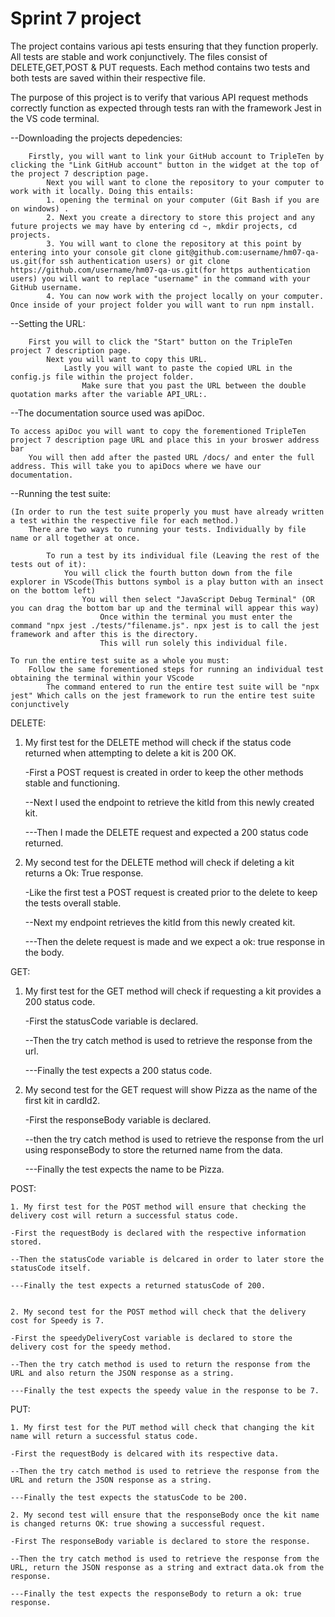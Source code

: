 # Sprint 7 project

The project contains various api tests ensuring that they function properly. All tests are stable and work conjunctively.
The files consist of DELETE,GET,POST & PUT requests.
Each method contains two tests and both tests are saved within their respective file.

The purpose of this project is to verify that various API request methods correctly function as expected through tests ran with the framework Jest in the VS code terminal.

--Downloading the projects depedencies:

        Firstly, you will want to link your GitHub account to TripleTen by clicking the "Link GitHub account" button in the widget at the top of the project 7 description page.
            Next you will want to clone the repository to your computer to work with it locally. Doing this entails:
            1. opening the terminal on your computer (Git Bash if you are on windows) .
            2. Next you create a directory to store this project and any future projects we may have by entering cd ~, mkdir projects, cd projects. 
            3. You will want to clone the repository at this point by entering into your console git clone git@github.com:username/hm07-qa-us.git(for ssh authentication users) or git clone https://github.com/username/hm07-qa-us.git(for https authentication users) you will want to replace "username" in the command with your GitHub username.
            4. You can now work with the project locally on your computer. Once inside of your project folder you will want to run npm install.

--Setting the URL:

        First you will to click the "Start" button on the TripleTen project 7 description page.
            Next you will want to copy this URL.
                Lastly you will want to paste the copied URL in the config.js file within the project folder.
                    Make sure that you past the URL between the double quotation marks after the variable API_URL:.



--The documentation source used was apiDoc.
    
    To access apiDoc you will want to copy the forementioned TripleTen project 7 description page URL and place this in your broswer address bar
        You will then add after the pasted URL /docs/ and enter the full address. This will take you to apiDocs where we have our documentation.

--Running the test suite:

    (In order to run the test suite properly you must have already written a test within the respective file for each method.)
        There are two ways to running your tests. Individually by file name or all together at once.

            To run a test by its individual file (Leaving the rest of the tests out of it):
                You will click the fourth button down from the file explorer in VScode(This buttons symbol is a play button with an insect on the bottom left)
                    You will then select "JavaScript Debug Terminal" (OR you can drag the bottom bar up and the terminal will appear this way)
                        Once within the terminal you must enter the command "npx jest ./tests/"filename.js". npx jest is to call the jest framework and after this is the directory.
                        This will run solely this individual file.

    To run the entire test suite as a whole you must:
        Follow the same forementioned steps for running an individual test obtaining the terminal within your VScode
            The command entered to run the entire test suite will be "npx jest" Which calls on the jest framework to run the entire test suite conjunctively



DELETE:

1. My first test for the DELETE method will check if the status code returned when attempting to delete a kit is 200 OK.

    -First a POST request is created in order to keep the other methods stable and functioning.

    --Next I used the endpoint to retrieve the kitId from this newly created kit.

    ---Then I made the DELETE request and expected a 200 status code returned.

2. My second test for the DELETE method will check if deleting a kit returns a Ok: True response.

   -Like the first test a POST request is created prior to the delete to keep the tests overall stable.

    --Next my endpoint retrieves the kitId from this newly created kit.

    ---Then the delete request is made and we expect a ok: true response in the body.

GET:

1. My first test for the GET method will check if requesting a kit provides a 200 status code.

    -First the statusCode variable is declared.

    --Then the try catch method is used to retrieve the response from the url.

    ---Finally the test expects a 200 status code.

2. My second test for the GET request will show Pizza as the name of the first kit in cardId2.

    -First the responseBody variable is declared.

    --then the try catch method is used to retrieve the response from the url using responseBody to store the returned name from the data.

    ---Finally the test expects the name to be Pizza.


POST:

    1. My first test for the POST method will ensure that checking the delivery cost will return a successful status code.

    -First the requestBody is declared with the respective information stored.

    --Then the statusCode variable is delcared in order to later store the statusCode itself.

    ---Finally the test expects a returned statusCode of 200.


    2. My second test for the POST method will check that the delivery cost for Speedy is 7.

    -First the speedyDeliveryCost variable is declared to store the delivery cost for the speedy method.

    --Then the try catch method is used to return the response from the URL and also return the JSON response as a string.

    ---Finally the test expects the speedy value in the response to be 7.

PUT:

    1. My first test for the PUT method will check that changing the kit name will return a successful status code.

    -First the requestBody is delcared with its respective data.

    --Then the try catch method is used to retrieve the response from the URL and return the JSON response as a string.

    ---Finally the test expects the statusCode to be 200.

    2. My second test will ensure that the responseBody once the kit name is changed returns OK: true showing a successful request.

    -First The responseBody variable is declared to store the response.

    --Then the try catch method is used to retrieve the response from the URL, return the JSON response as a string and extract data.ok from the response.

    ---Finally the test expects the responseBody to return a ok: true response.
